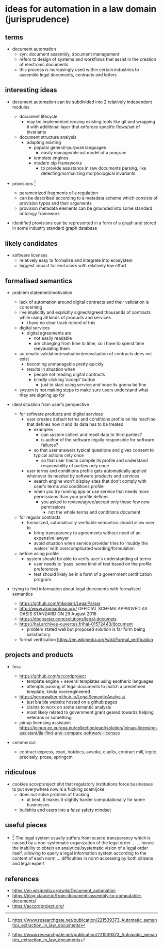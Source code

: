 # ideas for automation in a law domain (jurisprudence)


## terms

- document automation
  - syn: document assembly, document management
  - refers to design of systems and workflows that assist in the creation of electronic documents
  - this process is increasingly used within certain industries to assemble legal documents, contracts and letters


## interesting ideas

- document automation can be subdivided into 2 relatively independent modules
  - document lifecycle
    - may be implemented reusing existing tools like git
      and wrapping it with additional layer that enforces specific flows/set of invariants
  - document structure analysis
    - adapting existing
      - popular general-purpose languages
        - easily manageable ast model of a program
      - template engines
      - modern nlp frameworks
        - to provide assistance in raw documents parsing, like detecting/normalizing morphological invariants

- provisions [^4]
  - parametrized fragments of a regulation
  - can be described according to a metadata scheme which consists of provision types and their arguments
  - provision metadata elements can be grounded into some standard ontology framework

- identified provisions can be represented in a form of a graph and stored in some industry standard graph database


## likely candidates

- software licenses
  - relatively easy to formalize and integrate into ecosystem
  - biggest impact for end users with relatively low effort


## formalised semantics

- problem statement/motivation
  - lack of automation around digital contracts and their validation is concerning
  - i've implicitly and explicitly signed/agreed thousands of contracts while using all kinds of products and services
    - i have no clear track record of this
  - digital services
    - digital agreements are 
      - not easily readable
      - are changing from time to time, so i have to spend time reevaulating them
  - automatic validation/evaluation/reevaluation of contracts does not exist
    - becoming unmanagable pretty quickly
    - results in situation when 
      - people not reading digital contracts
      - blindly clicking 'accept' button
        - just to start using service and hope its gonna be fine
  - system is not making steps to make sure users understand what they are signing up for

- ideal situation from user's perspective
  - for software products and digital services
    - user creates default terms and conditions profile on his machine that defines how it and its data has to be treated
      - examples 
        - can system collect and resell data to third parties?
        - is author of the software legally responsible for software failures?
      - so that user answers typical questions and gives consent to typical actions only once
        - so that user has to compile its profile and understand responsibility of parties only once
    - user terms and conditions profile gets automatically applied whenever its needed by software products and services
      - search engine won't display sites that don't comply with user's terms and conditions profile
      - when you try running app or use service that needs more permissions than your profile defines
        - you asked to review/agree/accept only those few new permissions
          - not the whole terms and conditions document
  - for regular contracts
    - formalized, automatically verifiable semantics should allow user to
      - bring transparency to agreements without need of an expensive lawyer
      - avoid situation when service provider tries to 'muddy the waters' with overcomplicated wording/formulation
  - before using profile
    - system should be able to verify user's understanding of terms
      - user needs to 'pass' some kind of test based on the profile preferences
      - test should likely be in a form of a government certification program
  

- trying to find information about legal documents with formalised semantics
  - https://github.com/mkoniari/LegalParser
  - http://www.akomantoso.org/ OFFICIAL SCHEMA APPROVED AS OASIS STANDARD ON 29 August 2018
  - https://docparser.com/solutions/legal-documets
  - https://hal.archives-ouvertes.fr/hal-01572443/document 
    - problem stated well but proposed solution is far form being satisfactory
  - formal verification https://en.wikipedia.org/wiki/Formal_verification
 
    

## projects and products

- foss
  - https://github.com/accordproject
    - template engine + several templates using esotheric languages
    - attempts parsing of legal documents to match a predefined template, kinda overengineered 
  - https://vernrwalker.github.io/LegalSemanticAnalysis/
    - just bla bla website hosted on a github pages
    - claims to work on some semantic analysis
    - most likely related to government grant geared towards helping veterans or something
  - joinup licensing assistaint
    https://joinup.ec.europa.eu/collection/eupl/solution/joinup-licensing-assistant/jla-find-and-compare-software-licenses

- commercial
  - contract express, exari, hotdocs, avvoka, clarilis, contract mill, legito, precisely, prose, springcm


## ridiculous

- cookies accept/reject shit that regulatory institutions force businesses to put everywhere now is a fucking scam/joke
  - does not solve problem of tracking
    - at best, it makes it slightly harder computationally for some businesses
  - bullshits end users into a false safety mindset


## useful pieces

- [^4] The legal system usually suffers from scarce transparency which is caused by a non-systematic organization of the legal order ...
  ... hence the inability to obtain an analytical/systematic vision of a legal order itself, allowing to query
  a legal information system according to the content of each norm ... difficulties in norm accessing by both citizens and legal expert 


## references

- https://en.wikipedia.org/wiki/Document_automation
- https://blog.clause.io/from-document-assembly-to-computable-documents/
- https://accordproject.org/
[^4]: https://www.researchgate.net/publication/221539373_Automatic_semantics_extraction_in_law_documents

